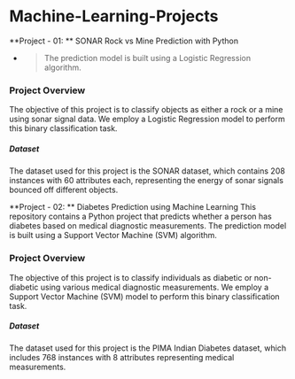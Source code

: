 # Machine-Learning-Projects


**Project - 01: ** SONAR Rock vs Mine Prediction with Python
 - > The prediction model is built using a Logistic Regression algorithm.

<h3>Project Overview</h3>
The objective of this project is to classify objects as either a rock or a mine using sonar signal data. We employ a Logistic Regression model to perform this binary classification task.

<h5>Dataset</h5>
The dataset used for this project is the SONAR dataset, which contains 208 instances with 60 attributes each, representing the energy of sonar signals bounced off different objects.


**Project - 02: ** Diabetes Prediction using Machine Learning
This repository contains a Python project that predicts whether a person has diabetes based on medical diagnostic measurements. The prediction model is built using a Support Vector Machine (SVM) algorithm.

<h3>Project Overview</h3>
The objective of this project is to classify individuals as diabetic or non-diabetic using various medical diagnostic measurements. We employ a Support Vector Machine (SVM) model to perform this binary classification task.

<h5>Dataset</h5>
The dataset used for this project is the PIMA Indian Diabetes dataset, which includes 768 instances with 8 attributes representing medical measurements.
